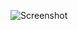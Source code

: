 ![Screenshot](https://raw.githubusercontent.com/Cryakl/Ultimate-RAT-Collection/refs/heads/main/HWorm/H-Worm%20v1.0%20Plus/Screenshot.png)
